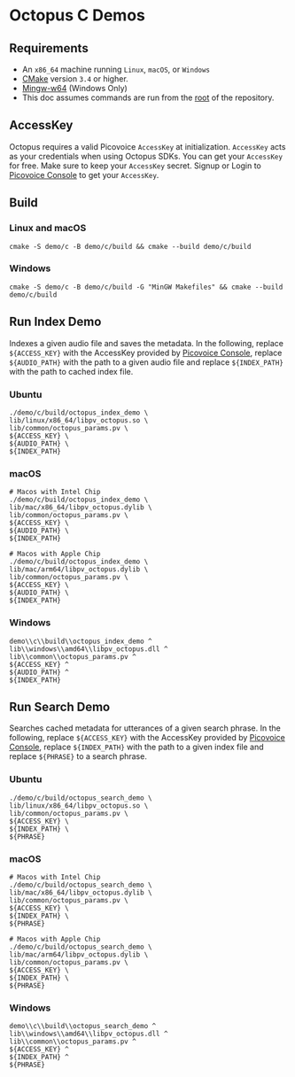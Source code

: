# Octopus C Demos

## Requirements

- An `x86_64` machine running `Linux`, `macOS`, or `Windows`
- [CMake](https://cmake.org/) version `3.4` or higher.
- [Mingw-w64](http://mingw-w64.org/doku.php) (Windows Only)
- This doc assumes commands are run from the [root](../..) of the repository.

## AccessKey

Octopus requires a valid Picovoice `AccessKey` at initialization. `AccessKey` acts as your credentials when using Octopus SDKs.
You can get your `AccessKey` for free. Make sure to keep your `AccessKey` secret.
Signup or Login to [Picovoice Console](https://console.picovoice.ai/) to get your `AccessKey`.

## Build

### Linux and macOS

```console
cmake -S demo/c -B demo/c/build && cmake --build demo/c/build
```

### Windows

```console
cmake -S demo/c -B demo/c/build -G "MinGW Makefiles" && cmake --build demo/c/build
```

## Run Index Demo

Indexes a given audio file and saves the metadata. In the following, replace `${ACCESS_KEY}` with
the AccessKey provided by [Picovoice Console](https://console.picovoice.ai/),
replace `${AUDIO_PATH}` with the path to a given audio file and replace `${INDEX_PATH}` with the path to cached index file.

### Ubuntu

```console
./demo/c/build/octopus_index_demo \
lib/linux/x86_64/libpv_octopus.so \
lib/common/octopus_params.pv \
${ACCESS_KEY} \
${AUDIO_PATH} \
${INDEX_PATH}
```

### macOS

```console
# Macos with Intel Chip
./demo/c/build/octopus_index_demo \
lib/mac/x86_64/libpv_octopus.dylib \
lib/common/octopus_params.pv \
${ACCESS_KEY} \
${AUDIO_PATH} \
${INDEX_PATH}

# Macos with Apple Chip
./demo/c/build/octopus_index_demo \
lib/mac/arm64/libpv_octopus.dylib \
lib/common/octopus_params.pv \
${ACCESS_KEY} \
${AUDIO_PATH} \
${INDEX_PATH}
```

### Windows

```console
demo\\c\\build\\octopus_index_demo ^
lib\\windows\\amd64\\libpv_octopus.dll ^
lib\\common\\octopus_params.pv ^
${ACCESS_KEY} ^
${AUDIO_PATH} ^
${INDEX_PATH}
```

## Run Search Demo

Searches cached metadata for utterances of a given search phrase. In the following, replace `${ACCESS_KEY}` with
the AccessKey provided by [Picovoice Console](https://console.picovoice.ai/),
replace `${INDEX_PATH}` with the path to a given index file and replace `${PHRASE}` to a search phrase.

### Ubuntu

```console
./demo/c/build/octopus_search_demo \
lib/linux/x86_64/libpv_octopus.so \
lib/common/octopus_params.pv \
${ACCESS_KEY} \
${INDEX_PATH} \
${PHRASE}
```

### macOS

```console
# Macos with Intel Chip
./demo/c/build/octopus_search_demo \
lib/mac/x86_64/libpv_octopus.dylib \
lib/common/octopus_params.pv \
${ACCESS_KEY} \
${INDEX_PATH} \
${PHRASE}

# Macos with Apple Chip
./demo/c/build/octopus_search_demo \
lib/mac/arm64/libpv_octopus.dylib \
lib/common/octopus_params.pv \
${ACCESS_KEY} \
${INDEX_PATH} \
${PHRASE}
```

### Windows

```console
demo\\c\\build\\octopus_search_demo ^
lib\\windows\\amd64\\libpv_octopus.dll ^
lib\\common\\octopus_params.pv ^
${ACCESS_KEY} ^
${INDEX_PATH} ^
${PHRASE}
```

